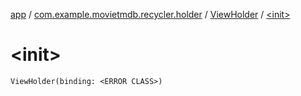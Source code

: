 [app](../../index.md) / [com.example.movietmdb.recycler.holder](../index.md) / [ViewHolder](index.md) / [&lt;init&gt;](./-init-.md)

# &lt;init&gt;

`ViewHolder(binding: <ERROR CLASS>)`